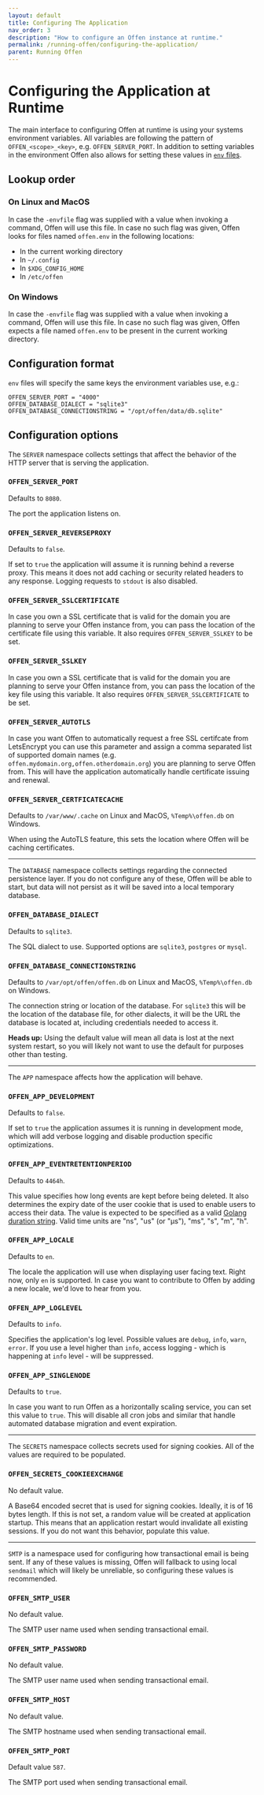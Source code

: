 ```yaml
---
layout: default
title: Configuring The Application
nav_order: 3
description: "How to configure an Offen instance at runtime."
permalink: /running-offen/configuring-the-application/
parent: Running Offen
---
```


# Configuring the Application at Runtime

The main interface to configuring Offen at runtime is using your systems environment variables. All variables are following the pattern of `OFFEN_<scope>_<key>`, e.g. `OFFEN_SERVER_PORT`. In addition to setting variables in the environment Offen also allows for setting these values in [`env` files][dotenv].

[dotenv]: https://github.com/joho/godotenv

## Lookup order

### On Linux and MacOS

In case the `-envfile` flag was supplied with a value when invoking a command, Offen will use this file. In case no such flag was given, Offen looks for files named `offen.env` in the following locations:

- In the current working directory
- In `~/.config`
- In `$XDG_CONFIG_HOME`
- In `/etc/offen`

### On Windows

In case the `-envfile` flag was supplied with a value when invoking a command, Offen will use this file. In case no such flag was given, Offen expects a file named `offen.env` to be present in the current working directory.

## Configuration format

`env` files will specify the same keys the environment variables use, e.g.:

```
OFFEN_SERVER_PORT = "4000"
OFFEN_DATABASE_DIALECT = "sqlite3"
OFFEN_DATABASE_CONNECTIONSTRING = "/opt/offen/data/db.sqlite"
```

## Configuration options

The `SERVER` namespace collects settings that affect the behavior of the HTTP server that is serving the application.

### `OFFEN_SERVER_PORT`

Defaults to `8080`.

The port the application listens on.

### `OFFEN_SERVER_REVERSEPROXY`

Defaults to `false`.

If set to `true` the application will assume it is running behind a reverse proxy. This means it does not add caching or security related headers to any response. Logging requests to `stdout` is also disabled.

### `OFFEN_SERVER_SSLCERTIFICATE`

In case you own a SSL certificate that is valid for the domain you are planning to serve your Offen instance from, you can pass the location of the certificate file using this variable. It also requires `OFFEN_SERVER_SSLKEY` to be set.

### `OFFEN_SERVER_SSLKEY`

In case you own a SSL certificate that is valid for the domain you are planning to serve your Offen instance from, you can pass the location of the key file using this variable. It also requires `OFFEN_SERVER_SSLCERTIFICATE` to be set.

### `OFFEN_SERVER_AUTOTLS`

In case you want Offen to automatically request a free SSL certifcate from LetsEncrypt you can use this parameter and assign a comma separated list of supported domain names (e.g. `offen.mydomain.org,offen.otherdomain.org`) you are planning to serve Offen from. This will have the application automatically handle certificate issuing and renewal.

### `OFFEN_SERVER_CERTFICATECACHE`

Defaults to `/var/www/.cache` on Linux and MacOS, `%Temp%\offen.db` on Windows.

When using the AutoTLS feature, this sets the location where Offen will be caching certificates.

---

The `DATABASE` namespace collects settings regarding the connected persistence layer. If you do not configure any of these, Offen will be able to start, but data will not persist as it will be saved into a local temporary database.

### `OFFEN_DATABASE_DIALECT`

Defaults to `sqlite3`.

The SQL dialect to use. Supported options are `sqlite3`, `postgres` or `mysql`.

### `OFFEN_DATABASE_CONNECTIONSTRING`

Defaults to `/var/opt/offen/offen.db` on Linux and MacOS, `%Temp%\offen.db` on Windows.

The connection string or location of the database. For `sqlite3` this will be the location of the database file, for other dialects, it will be the URL the database is located at, including credentials needed to access it.

__Heads up:__ Using the default value will mean all data is lost at the next system restart, so you will likely not want to use the default for purposes other than testing.

---

The `APP` namespace affects how the application will behave.

### `OFFEN_APP_DEVELOPMENT`

Defaults to `false`.

If set to `true` the application assumes it is running in development mode, which will add verbose logging and disable production specific optimizations.

### `OFFEN_APP_EVENTRETENTIONPERIOD`

Defaults to `4464h`.

This value specifies how long events are kept before being deleted. It also determines the expiry date of the user cookie that is used to enable users to access their data. The value is expected to be specified as a valid [Golang duration string][go-duration]. Valid time units are "ns", "us" (or "µs"), "ms", "s", "m", "h".

[go-duration]: https://golang.org/pkg/time/#ParseDuration

### `OFFEN_APP_LOCALE`

Defaults to `en`.

The locale the application will use when displaying user facing text. Right now, only `en` is supported. In case you want to contribute to Offen by adding a new locale, we'd love to hear from you.

### `OFFEN_APP_LOGLEVEL`

Defaults to `info`.

Specifies the application's log level. Possible values are `debug`, `info`, `warn`, `error`. If you use a level higher than `info`, access logging - which is happening at `info` level - will be suppressed.

### `OFFEN_APP_SINGLENODE`

Defaults to `true`.

In case you want to run Offen as a horizontally scaling service, you can set this value to `true`. This will disable all cron jobs and similar that handle automated database migration and event expiration.

---

The `SECRETS` namespace collects secrets used for signing cookies. All of the values are required to be populated.

### `OFFEN_SECRETS_COOKIEEXCHANGE`

No default value.

A Base64 encoded secret that is used for signing cookies. Ideally, it is of 16 bytes length. If this is not set, a random value will be created at application startup. This means that an application restart would invalidate all existing sessions. If you do not want this behavior, populate this value.

---

`SMTP` is a namespace used for configuring how transactional email is being sent. If any of these values is missing, Offen will fallback to using local `sendmail` which will likely be unreliable, so configuring these values is recommended.

### `OFFEN_SMTP_USER`

No default value.

The SMTP user name used when sending transactional email.

### `OFFEN_SMTP_PASSWORD`

No default value.

The SMTP user name used when sending transactional email.

### `OFFEN_SMTP_HOST`

No default value.

The SMTP hostname used when sending transactional email.

### `OFFEN_SMTP_PORT`

Default value `587`.

The SMTP port used when sending transactional email.
